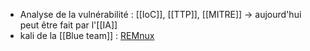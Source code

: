 - Analyse de la vulnérabilité : [[IoC]], [[TTP]], [[MITRE]] -> aujourd'hui peut être fait par l'[[IA]]
- kali de la [[Blue team]] : [REMnux](https://remnux.org/) 